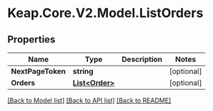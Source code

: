 # Keap.Core.V2.Model.ListOrders

## Properties

Name | Type | Description | Notes
------------ | ------------- | ------------- | -------------
**NextPageToken** | **string** |  | [optional] 
**Orders** | [**List&lt;Order&gt;**](Order.md) |  | [optional] 

[[Back to Model list]](../README.md#documentation-for-models) [[Back to API list]](../README.md#documentation-for-api-endpoints) [[Back to README]](../README.md)

